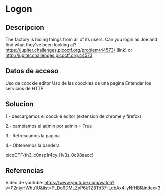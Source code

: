 # Logon

## Descripcion
The factory is hiding things from all of its users. 
Can you login as Joe and find what they've been looking at? 
https://jupiter.challenges.picoctf.org/problem/44573/ (link) 
or http://jupiter.challenges.picoctf.org:44573

## Datos de acceso

Uso de coockie editor
Uso de las coockies de una pagina
Entender los servicios de HTTP

## Solucion

1.- descargamos el coockie editor (extension de chrome y firefox)

2.- cambiamos el admin por admin = True

3.- Refrescamos la pagina

4.- Obtenemos la bandera

picoCTF{th3_c0nsp1r4cy_l1v3s_0c98aacc}

## Referencias

Video de youtube: https://www.youtube.com/watch?v=P2njyHWhu1U&list=PLDo9DMLZyP6kTZ8Td37-LdbAx4-yNfHBl&index=3
